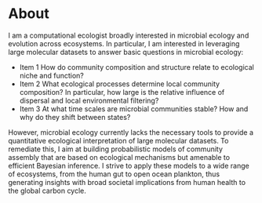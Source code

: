 # About

I am a computational ecologist broadly interested in microbial ecology and evolution across ecosystems. In particular, I am interested in leveraging large molecular datasets to answer basic questions in microbial ecology: 

* Item 1 How do community composition and structure relate to ecological niche and function? 
* Item 2 What ecological processes determine local community composition? In particular, how large is the relative influence of dispersal and local environmental filtering?
* Item 3 At what time scales are microbial communities stable? How and why do they shift between states?

However, microbial ecology currently lacks the necessary tools to provide a quantitative ecological interpretation of large molecular datasets. To remediate this, I aim at building probabilistic models of community assembly that are based on ecological mechanisms but amenable to efficient Bayesian inference. I strive to apply these models to a wide range of ecosystems, from the human gut to open ocean plankton, thus generating insights with broad societal implications from human health to the global carbon cycle.


